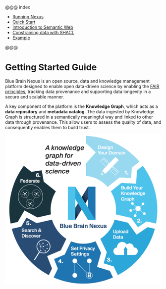 @@@ index

* [Running Nexus](running-nexus/index.md)
* [Quick Start](quick-start/index.md)
* [Introduction to Semantic Web](intro-linked-data.md)
* [Constraining data with SHACL](shacl.md)
* [Example](example.md)

@@@

# Getting Started Guide

Blue Brain Nexus is an open source, data and knowledge management platform designed to enable open data-driven science by enabling the [FAIR principles](https://www.go-fair.org/fair-principles/), tracking data provenance and supporting data longevity in a secure and scalable manner.

A key component of the platform is the **Knowledge Graph**, which acts as a **data repository** and **metadata catalog**. The data ingested by Knowledge Graph is structured in a semantically meaningful way and linked to other data through provenance. This allow users to assess the quality of data, and consequently enables them to build trust.

![Nexus platform](./assets/nexus-infographics.png "Nexus platform")
